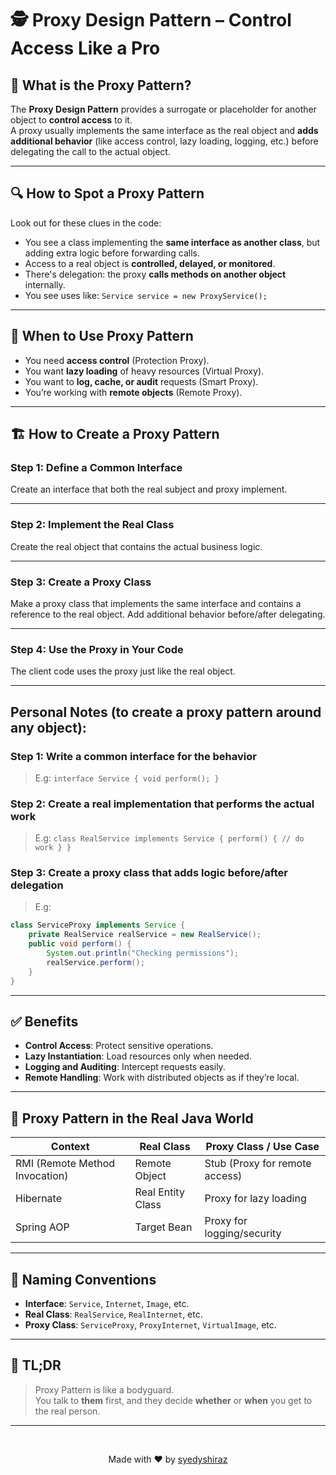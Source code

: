 # 🕵️ Proxy Design Pattern – Control Access Like a Pro

## 📖 What is the Proxy Pattern?

The **Proxy Design Pattern** provides a surrogate or placeholder for another object to **control access** to it.  
A proxy usually implements the same interface as the real object and **adds additional behavior** (like access control, lazy loading, logging, etc.) before delegating the call to the actual object.

---

## 🔍 How to Spot a Proxy Pattern

Look out for these clues in the code:

- You see a class implementing the **same interface as another class**, but adding extra logic before forwarding calls.
- Access to a real object is **controlled, delayed, or monitored**.
- There's delegation: the proxy **calls methods on another object** internally.
- You see uses like:
  `Service service = new ProxyService();`

---

## 🧰 When to Use Proxy Pattern

- You need **access control** (Protection Proxy).
- You want **lazy loading** of heavy resources (Virtual Proxy).
- You want to **log, cache, or audit** requests (Smart Proxy).
- You’re working with **remote objects** (Remote Proxy).

---

## 🏗️ How to Create a Proxy Pattern

### Step 1: Define a Common Interface

Create an interface that both the real subject and proxy implement.

---

### Step 2: Implement the Real Class

Create the real object that contains the actual business logic.

---

### Step 3: Create a Proxy Class

Make a proxy class that implements the same interface and contains a reference to the real object. Add additional behavior before/after delegating.

---

### Step 4: Use the Proxy in Your Code

The client code uses the proxy just like the real object.

---

## Personal Notes (to create a proxy pattern around any object):

### Step 1: Write a common interface for the behavior
> E.g: `interface Service { void perform(); }`

### Step 2: Create a real implementation that performs the actual work
> E.g: `class RealService implements Service { perform() { // do work } }`

### Step 3: Create a proxy class that adds logic before/after delegation
> E.g:
```java
class ServiceProxy implements Service {
    private RealService realService = new RealService();
    public void perform() {
        System.out.println("Checking permissions");
        realService.perform();
    }
}
```

---

## ✅ Benefits

- **Control Access**: Protect sensitive operations.
- **Lazy Instantiation**: Load resources only when needed.
- **Logging and Auditing**: Intercept requests easily.
- **Remote Handling**: Work with distributed objects as if they’re local.

---

## 🧪 Proxy Pattern in the Real Java World

| Context              | Real Class            | Proxy Class / Use Case       |
|----------------------|------------------------|-------------------------------|
| RMI (Remote Method Invocation) | Remote Object       | Stub (Proxy for remote access) |
| Hibernate            | Real Entity Class     | Proxy for lazy loading        |
| Spring AOP           | Target Bean           | Proxy for logging/security     |

---

## 🧭 Naming Conventions

- **Interface**: `Service`, `Internet`, `Image`, etc.
- **Real Class**: `RealService`, `RealInternet`, etc.
- **Proxy Class**: `ServiceProxy`, `ProxyInternet`, `VirtualImage`, etc.

---

## 🧵 TL;DR

> Proxy Pattern is like a bodyguard.  
> You talk to **them** first, and they decide **whether** or **when** you get to the real person.

---

<br>

<p align="center">
  Made with ❤️ by <a href="https://github.com/syedyshiraz" target="_blank">syedyshiraz</a>
</p>

